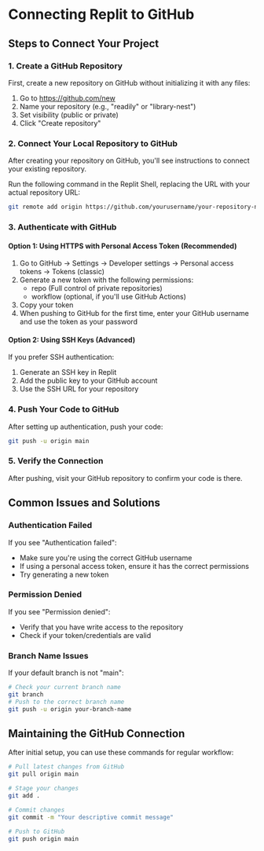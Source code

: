 # Connecting Replit to GitHub

## Steps to Connect Your Project

### 1. Create a GitHub Repository
First, create a new repository on GitHub without initializing it with any files:
1. Go to https://github.com/new
2. Name your repository (e.g., "readily" or "library-nest")
3. Set visibility (public or private)
4. Click "Create repository"

### 2. Connect Your Local Repository to GitHub

After creating your repository on GitHub, you'll see instructions to connect your existing repository.

Run the following command in the Replit Shell, replacing the URL with your actual repository URL:
```bash
git remote add origin https://github.com/yourusername/your-repository-name.git
```

### 3. Authenticate with GitHub

#### Option 1: Using HTTPS with Personal Access Token (Recommended)
1. Go to GitHub → Settings → Developer settings → Personal access tokens → Tokens (classic)
2. Generate a new token with the following permissions:
   - repo (Full control of private repositories)
   - workflow (optional, if you'll use GitHub Actions)
3. Copy your token
4. When pushing to GitHub for the first time, enter your GitHub username and use the token as your password

#### Option 2: Using SSH Keys (Advanced)
If you prefer SSH authentication:
1. Generate an SSH key in Replit
2. Add the public key to your GitHub account
3. Use the SSH URL for your repository

### 4. Push Your Code to GitHub

After setting up authentication, push your code:
```bash
git push -u origin main
```

### 5. Verify the Connection

After pushing, visit your GitHub repository to confirm your code is there.

## Common Issues and Solutions

### Authentication Failed
If you see "Authentication failed":
- Make sure you're using the correct GitHub username
- If using a personal access token, ensure it has the correct permissions
- Try generating a new token

### Permission Denied
If you see "Permission denied":
- Verify that you have write access to the repository
- Check if your token/credentials are valid

### Branch Name Issues
If your default branch is not "main":
```bash
# Check your current branch name
git branch
# Push to the correct branch name
git push -u origin your-branch-name
```

## Maintaining the GitHub Connection

After initial setup, you can use these commands for regular workflow:

```bash
# Pull latest changes from GitHub
git pull origin main

# Stage your changes
git add .

# Commit changes
git commit -m "Your descriptive commit message"

# Push to GitHub
git push origin main
```